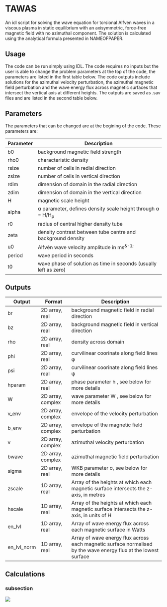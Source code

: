 # TAWAS
An idl script for solving the wave equation for torsional Alfven waves in a viscous plasma in static equilibrium with an axisymmetric, force-free magnetic field with no azimuthal component. The solution is calculated using the analytical formula presented in NAMEOFPAPER. 

## Usage

The code can be run simply using IDL. The code requires no inputs but the user is able to change the problem parameters at the top of the code, the parameters are listed in the first table below. The code outputs include solutions for the azimuthal velocity perturbation, the azimuthal magnetic field perturbation and the wave energy flux across magnetic surfaces that intersect the vertical axis at different heights. The outputs are saved as .sav files and are listed in the second table below.

## Parameters

The parameters that can be changed are at the begining of the code. These parameters are:

| Parameter | Description |
| --- | --- |
| b0     | background magnetic field strength                               |
| rho0   | characteristic density                                           |
| rsize  | number of cells in redial direction                              |
| zsize  | number of cells in vertical direction                            |
| rdim   | dimension of domain in the radial direction                      |
| zdim   | dimension of domain in the vertical direction                    |
| H      | magnetic scale height                                            |
| alpha  | &alpha; parameter, defines density scale height through 	&alpha; = H/H<sub>&rho;</sub>    |
| r0     | radius of central higher density tube                            |
| zeta   | density contrast between tube centre and background density      |
| u0     | Alfv&egrave;n wave velocity amplitude in ms<sup>&-1;</sup>       |
| period | wave period in seconds                                           |
| t0     | wave phase of solution as time in seconds (usually left as zero) |

## Outputs


| Output | Format | Description |
| --- | ----- | --- |
| br           | 2D array, real       | background magnetic field in radial direction        |
| bz           | 2D array, real       | background magnetic field in vertical direction      |
| rho          | 2D array, real       | density across domain                                |
| phi          | 2D array, real       | curvilinear coorinate along field lines &phi;        |
| psi          | 2D array, real       | curvilinear coorinate along field lines &psi;        |
| hparam       | 2D array, real       | phase parameter h , see below for more details       |
| W            | 2D array, complex    | wave parameter W , see below for more details        |
| v_env        | 2D array, complex    | envelope of the velocity perturbation                |
| b_env        | 2D array, complex    | envelope of the magnetic field perturbation          |
| v            | 2D array, complex    | azimuthal velocity perturbation                      |
| bwave        | 2D array, complex    | azimuthal magnetic field perturbation                |
| sigma        | 2D array, real       | WKB parameter &sigma;, see below for more details    |
| zscale       | 1D array, real       | Array of the heights at which each magnetic surface intersects the z-axis, in metres              |
| hscale       | 1D array, real       | Array of the heights at which each magnetic surface intersects the z-axis, in units of H          |
| en_lvl       | 1D array, real       | Array of wave energy flux across each magnetic surface in Watts                                   |
| en_lvl_norm  | 1D array, real       | Array of wave energy flux across each magnetic surface normalised by the wave energy flux at the lowest surface |

## Calculations


### subsection

<img src="https://render.githubusercontent.com/render/math?math=e^{i \pi} = -1">

